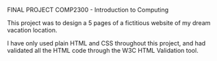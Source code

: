 FINAL PROJECT COMP2300 - Introduction to Computing

This project was to design a 5 pages of a fictitious website of my dream vacation location.

I have only used plain HTML and CSS throughout this project, and had validated all the HTML code through the W3C HTML Validation tool.
